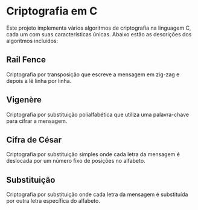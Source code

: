 # Criptografia em C

Este projeto implementa vários algoritmos de criptografia na linguagem C, cada um com suas características únicas. Abaixo estão as descrições dos algoritmos incluídos:

## Rail Fence
Criptografia por transposição que escreve a mensagem em zig-zag e depois a lê linha por linha.

## Vigenère
Criptografia por substituição polialfabética que utiliza uma palavra-chave para cifrar a mensagem.

## Cifra de César
Criptografia por substituição simples onde cada letra da mensagem é deslocada por um número fixo de posições no alfabeto.

## Substituição
Criptografia por substituição onde cada letra da mensagem é substituída por outra letra específica do alfabeto.
